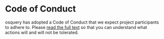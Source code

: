 # Code of Conduct

osquery has adopted a Code of Conduct that we expect project participants to
adhere to. Please
[read the full text](HTTPS://GitHub.Com/osquery/foundation/blob/main/CODE_OF_CONDUCT.md)
so that you can understand what actions will and will not be tolerated.

